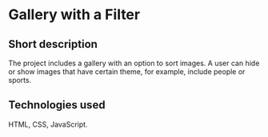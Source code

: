 # Gallery with a Filter

## Short description
The project includes a gallery with an option to sort images. A user can hide or show images that have certain theme, for example, include people or sports.

## Technologies used
HTML, CSS, JavaScript.
